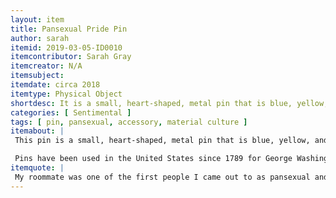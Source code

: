 ```yaml
---
layout: item
title: Pansexual Pride Pin
author: sarah
itemid: 2019-03-05-ID0010
itemcontributor: Sarah Gray
itemcreator: N/A
itemsubject:
itemdate: circa 2018
itemtype: Physical Object
shortdesc: It is a small, heart-shaped, metal pin that is blue, yellow, and pink to represent pansexual pride colors. It was purchased from Amazon and is normally worn on a backpack. This pin represents a part of Sarah's identity.
categories: [ Sentimental ]
tags: [ pin, pansexual, accessory, material culture ]
itemabout: |
 This pin is a small, heart-shaped, metal pin that is blue, yellow, and pink to represent pansexual pride colors. It was given as a gift to show support of coming out as Pansexual. It was purchased from Amazon and is normally worn on a backpack.

 Pins have been used in the United States since 1789 for George Washington’s first inauguration. Then, they were patented in 1892 by Benjamin Whitehead. Pins are used to show support or express a certain feeling. The pin is used so others can see and hopefully will also support LGBTQ+ members.
itemquote: |
 My roommate was one of the first people I came out to as pansexual and she bought me his pin for my birthday to show support.
---
```


